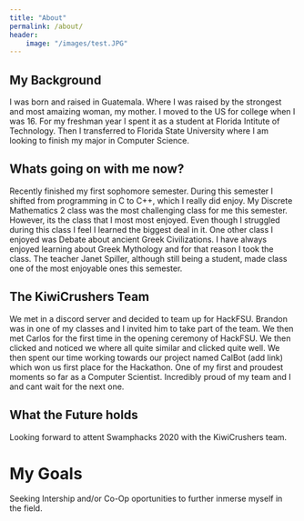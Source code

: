 ```yaml
---
title: "About"
permalink: /about/
header:
    image: "/images/test.JPG"
---
```


## My Background

I was born and raised in Guatemala. Where I was raised by the strongest and most amaizing woman, my mother.
I moved to the US for college when I was 16. For my freshman year I spent it as a student at Florida Intitute of Technology.
Then I transferred to Florida State University where I am looking to finish my major in Computer Science.

## Whats going on with me now?

Recently finished my first sophomore semester. During this semester I shifted from programming in C to C++, which I really did enjoy.
My Discrete Mathematics 2 class was the most challenging class for me this semester. However, its the class that I most most enjoyed. Even though I struggled during this class I feel I learned the biggest deal in it.
One other class I enjoyed was Debate about ancient Greek Civilizations. I have always enjoyed learning about Greek Mythology and for that reason I took the class. The teacher Janet Spiller, although still being a student, made class one of the most enjoyable ones this semester.

## The KiwiCrushers Team

We met in a discord server and decided to team up for HackFSU. Brandon was in one of my classes and I invited him to take part of the team. We then met Carlos for the first time in the opening ceremony of HackFSU. We then clicked and noticed we where all quite similar and clicked quite well. We then spent our time working towards our project named CalBot (add link) which won us first place for the Hackathon. One of my first and proudest moments so far as a Computer Scientist. Incredibly proud of my team and I and cant wait for the next one.

## What the Future holds

Looking forward to attent Swamphacks 2020 with the KiwiCrushers team. 

# My Goals

Seeking Intership and/or Co-Op oportunities to further inmerse myself in the field.

